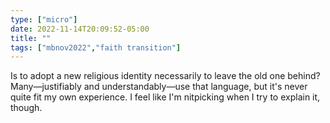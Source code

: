 ```yaml
---
type: ["micro"]
date: 2022-11-14T20:09:52-05:00
title: ""
tags: ["mbnov2022","faith transition"]
---
```

Is to adopt a new religious identity necessarily to leave the old one behind? Many—justifiably and understandably—use that language, but it's never quite fit my own experience. I feel like I'm nitpicking when I try to explain it, though.
